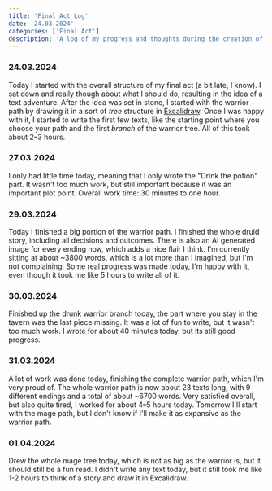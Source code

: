 ```yaml
---
title: 'Final Act Log'
date: '24.03.2024'
categories: ['Final Act']
description: 'A log of my progress and thoughts during the creation of my final act.'
---
```


### 24.03.2024
Today I started with the overall structure of my final act (a bit late, I know). I sat down and 
really though about what I should do, resulting in the idea of a text adventure. After the idea was
set in stone, I started with the warrior path by drawing it in a sort of _tree_ structure in 
[Excalidraw](https://excalidraw.com/). Once I was happy with it, I started to write the first few
texts, like the starting point where you choose your path and the first _branch_ of the warrior
tree. All of this took about 2–3 hours.

### 27.03.2024
I only had little time today, meaning that I only wrote the "Drink the potion" part. It wasn't too
much work, but still important because it was an important plot point. Overall work time: 30 minutes
to one hour.

### 29.03.2024
Today I finished a big portion of the warrior path. I finished the whole druid story, including all
decisions and outcomes. There is also an AI generated image for every ending now, which adds a nice
flair I think. I'm currently sitting at about ~3800 words, which is a lot more than I imagined, but
I'm not complaining. Some real progress was made today, I'm happy with it, even though it took me
like 5 hours to write all of it.

### 30.03.2024
Finished up the drunk warrior branch today, the part where you stay in the tavern was the last 
piece missing. It was a lot of fun to write, but it wasn't too much work. I wrote for about 40 
minutes today, but its still good progress.

### 31.03.2024
A lot of work was done today, finishing the complete warrior path, which I'm very proud of. The
whole warrior path is now about 23 texts long, with 9 different endings and a total of about ~6700
words. Very satisfied overall, but also quite tired, I worked for about 4–5 hours today. Tomorrow
I'll start with the mage path, but I don't know if I'll make it as expansive as the warrior path.

### 01.04.2024
Drew the whole mage tree today, which is not as big as the warrior is, but it should still be a fun
read. I didn't write any text today, but it still took me like 1-2 hours to think of a story and
draw it in Excalidraw.
